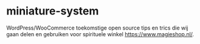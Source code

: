 # miniature-system

WordPress/WooCommerce toekomstige open source tips en trics die wij gaan delen en gebruiken voor spirituele winkel https://www.magieshop.nl/.
